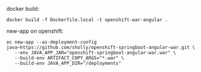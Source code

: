 docker build:

`docker build -f Dockerfile.local -t openshift-war-angular .`

new-app on openshift: 

```shell
oc new-app --as-deployment-config java~https://github.com/sholly/openshift-springboot-angular-war.git \
   --env JAVA_APP_JAR="openshift-springboot-angular-war.war" \
   --build-env ARTIFACT_COPY_ARGS="*.war" \
   --build-env JAVA_APP_DIR="/deployments"
```